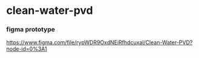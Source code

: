 # clean-water-pvd

### figma prototype
https://www.figma.com/file/rypWDR9OxdNEiRfhdcuxal/Clean-Water-PVD?node-id=0%3A1
